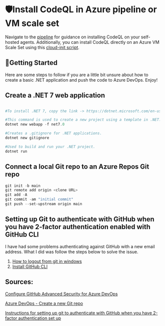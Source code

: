 # 🛡️Install CodeQL in Azure pipeline or VM scale set
Navigate to the [pipeline](azure-pipelines.yaml) for guidance on installing CodeQL on your self-hosted agents. Additionally, you can install CodeQL directly on an Azure VM Scale Set using this [cloud-init script](../scripts/create-vmss/cloud-init.txt).

## 🚀Getting Started
Here are some steps to follow if you are a little bit unsure about how to create a basic .NET application and push the code to Azure DevOps. Enjoy!

## Create a .NET 7 web application
```powershell

#To install .NET 7, copy the link -> https://dotnet.microsoft.com/en-us/download/dotnet/7.0

#This command is used to create a new project using a template in .NET.
dotnet new webapp -f net7.0

#Creates a .gitignore for .NET applications.
dotnet new gitignore

#Used to build and run your .NET project.
dotnet run

```
## Connect a local Git repo to an Azure Repos Git repo
```powershell
git init -b main
git remote add origin <clone URL> 
git add -A
git commit -am "initial commit"
git push --set-upstream origin main
```

## Setting up Git to authenticate with GitHub when you have 2-factor authentication enabled with GitHub CLI
I have had some problems authenticating against GitHub with a new email address. What I did was follow the steps below to solve the issue.

1. [How to logout from git in windows](https://medium.com/@devesu/how-to-logout-from-git-in-windows-e17c66fe9ca8)
2. [Install GitHub CLI](https://docs.github.com/en/get-started/getting-started-with-git/caching-your-github-credentials-in-git#platform-windows)


## Sources:
[Configure GitHub Advanced Security for Azure DevOps](https://learn.microsoft.com/en-us/azure/devops/repos/security/configure-github-advanced-security-features?view=azure-devops&tabs=yaml)

[Azure DevOps - Create a new Git repo](https://learn.microsoft.com/en-us/azure/devops/repos/git/creatingrepo?view=azure-devops&tabs=command-line)

[Instructions for setting up git to authenticate with GitHub when you have 2-factor authentication set up](https://gist.github.com/ateucher/4634038875263d10fb4817e5ad3d332f)
